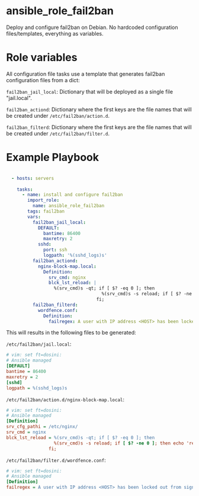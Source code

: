 # ansible_role_fail2ban

Deploy and configure fail2ban on Debian. No hardcoded configuration
files/templates, everything as variables.

# Role variables

All configuration file tasks use a template that generates fail2ban
configuration files from a dict:

`fail2ban_jail_local`: Dictionary that will be deployed as a single file "jail.local".

`fail2ban_actiond`: Dictionary where the first keys are the file names that
will be created under `/etc/fail2ban/action.d`.

`fail2ban_filterd`: Dictionary where the first keys are the file names that
will be created under `/etc/fail2ban/filter.d`.

# Example Playbook

```yaml

  - hosts: servers
    
    tasks:
      - name: install and configure fail2ban
        import_role:
          name: ansible_role_fail2ban
        tags: fail2ban
        vars:
          fail2ban_jail_local:
            DEFAULT:
              bantime: 86400
              maxretry: 2
            sshd:
              port: ssh
              logpath: '%(sshd_logs)s'
          fail2ban_actiond:
            nginx-block-map.local:
              Definition:
                srv_cmd: nginx
                blck_lst_reload: |
                  %(srv_cmd)s -qt; if [ $? -eq 0 ]; then
                                    %(srv_cmd)s -s reload; if [ $? -ne 0 ]; then echo 'reload failed.'; fi;
                                  fi;
          fail2ban_filterd:
            wordfence.conf:
              Definition:
                failregex: A user with IP address <HOST> has been locked out from signing in or using the password recovery form for the following reason
```

This will results in the following files to be generated:


`/etc/fail2ban/jail.local`:

```ini
# vim: set ft=dosini:
# Ansible managed
[DEFAULT]
bantime = 86400
maxretry = 2
[sshd]
logpath = %(sshd_logs)s
```

`/etc/fail2ban/action.d/nginx-block-map.local`:

```ini
# vim: set ft=dosini:
# Ansible managed
[Definition]
srv_cfg_pathi = /etc/nginx/
srv_cmd = nginx
blck_lst_reload = %(srv_cmd)s -qt; if [ $? -eq 0 ]; then
                  %(srv_cmd)s -s reload; if [ $? -ne 0 ]; then echo 'reload failed.'; fi;
                fi;
```

`/etc/fail2ban/filter.d/wordfence.conf`:

```ini
# vim: set ft=dosini:
# Ansible managed
[Definition]
failregex = A user with IP address <HOST> has been locked out from signing in or using the password recovery form for the following reason
```
